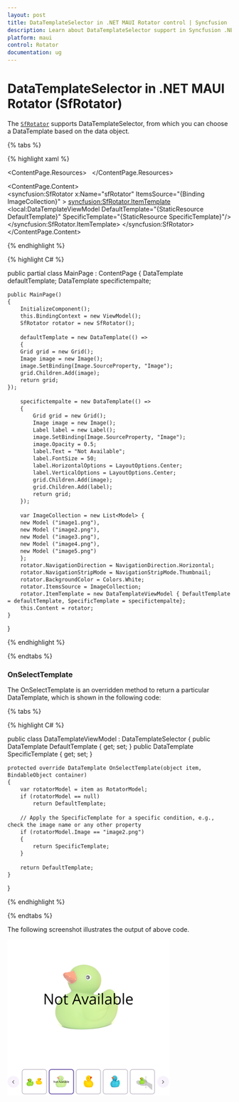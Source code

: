 ```yaml
---
layout: post
title: DataTemplateSelector in .NET MAUI Rotator control | Syncfusion
description: Learn about DataTemplateSelector support in Syncfusion .NET MAUI Rotator (SfRotator) control and more.
platform: maui 
control: Rotator 
documentation: ug
---
```


# DataTemplateSelector in .NET MAUI Rotator (SfRotator)

The [`SfRotator`](https://help.syncfusion.com/cr/maui/Syncfusion.Maui.Rotator.SfRotator.html?tabs=tabid-1) supports DataTemplateSelector, from which you can choose a DataTemplate based on the data object.

{% tabs %}

{% highlight xaml %}

<ContentPage.Resources>
    <ResourceDictionary>
        <DataTemplate x:Key="DefaultTemplate">
            <Grid>
            <Image Source="{Binding Image}" HorizontalOptions="Center" VerticalOptions="Center"/>
            </Grid>
        </DataTemplate>
        <DataTemplate x:Key="SpecificTemplate">
            <Grid>
            <Label Text="Not Available" FontSize="50" HorizontalOptions="Center" VerticalOptions="Center"/> 
            <Image Source="{Binding Image}" Opacity="0.5" >
            </Grid>
        </DataTemplate>
    </ResourceDictionary>
</ContentPage.Resources>

<ContentPage.Content>      
    <Grid >
        <syncfusion:SfRotator x:Name="sfRotator" 
                ItemsSource="{Binding ImageCollection}" >
            <syncfusion:SfRotator.ItemTemplate>
            <local:DataTemplateViewModel DefaultTemplate="{StaticResource DefaultTemplate}" SpecificTemplate="{StaticResource SpecificTemplate}"/>
            </syncfusion:SfRotator.ItemTemplate>
        </syncfusion:SfRotator>
    </Grid>
    </ContentPage.Content>
</ContentPage>

{% endhighlight %}

{% highlight C# %}

public partial class MainPage : ContentPage
    {
    DataTemplate defaultTemplate;
    DataTemplate specifictempalte;

    public MainPage()
    {
        InitializeComponent();
        this.BindingContext = new ViewModel();
        SfRotator rotator = new SfRotator();

        defaultTemplate = new DataTemplate(() =>
        { 
        Grid grid = new Grid();
        Image image = new Image();
        image.SetBinding(Image.SourceProperty, "Image");
        grid.Children.Add(image);
        return grid;
    });

        specifictempalte = new DataTemplate(() =>
        {
            Grid grid = new Grid();
            Image image = new Image();
            Label label = new Label();
            image.SetBinding(Image.SourceProperty, "Image");
            image.Opacity = 0.5;
            label.Text = "Not Available";
            label.FontSize = 50;
            label.HorizontalOptions = LayoutOptions.Center;
            label.VerticalOptions = LayoutOptions.Center;
            grid.Children.Add(image);
            grid.Children.Add(label);
            return grid;
        });
        
        var ImageCollection = new List<Model> {
        new Model ("image1.png"),
        new Model ("image2.png"),
        new Model ("image3.png"),
        new Model ("image4.png"),
        new Model ("image5.png")
        };
        rotator.NavigationDirection = NavigationDirection.Horizontal;
        rotator.NavigationStripMode = NavigationStripMode.Thumbnail;
        rotator.BackgroundColor = Colors.White;
        rotator.ItemsSource = ImageCollection;
        rotator.ItemTemplate = new DataTemplateViewModel { DefaultTemplate = defaultTemplate, SpecificTemplate = specifictempalte};
        this.Content = rotator;
    }
}

{% endhighlight %}

{% endtabs %}

### OnSelectTemplate

The OnSelectTemplate is an overridden method to return a particular DataTemplate, which is shown in the following code:

{% tabs %}

{% highlight C# %}
	
public class DataTemplateViewModel : DataTemplateSelector
{
    public DataTemplate DefaultTemplate { get; set; }
    public DataTemplate SpecificTemplate { get; set; }

    protected override DataTemplate OnSelectTemplate(object item, BindableObject container)
    {
        var rotatorModel = item as RotatorModel;
        if (rotatorModel == null)
            return DefaultTemplate;

        // Apply the SpecificTemplate for a specific condition, e.g., check the image name or any other property
        if (rotatorModel.Image == "image2.png")
        {
            return SpecificTemplate;
        }

        return DefaultTemplate;
    }
}

{% endhighlight %}

{% endtabs %}

The following screenshot illustrates the output of above code.

![DataTemplateSelector](images/DataTemplateSelector.png)